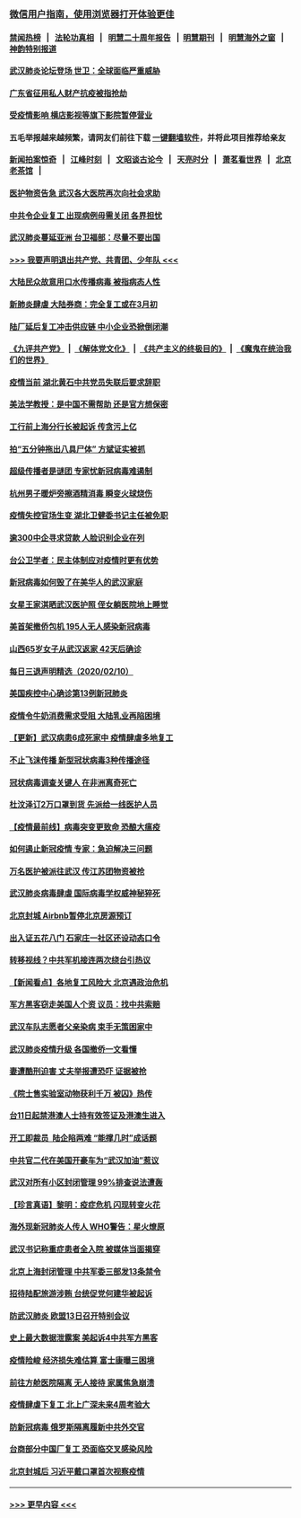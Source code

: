 ### [微信用户指南，使用浏览器打开体验更佳](https://github.com/gfw-breaker/banned-news1/blob/master/indexes/wechat-guide.md?t=0)
#### [禁闻热榜](热点新闻.md?t=0)  &nbsp;&nbsp;|&nbsp;&nbsp; [法轮功真相](https://github.com/gfw-breaker/truth/blob/master/README.md?t=0) &nbsp;&nbsp;|&nbsp;&nbsp; [明慧二十周年报告](https://github.com/gfw-breaker/mh-reports/blob/master/README.md?t=0) &nbsp;&nbsp;|&nbsp;&nbsp;[明慧期刊](https://github.com/gfw-breaker/mh-qikan) &nbsp;&nbsp;|&nbsp;&nbsp; [明慧海外之窗](https://github.com/gfw-breaker/mh-news/blob/master/README.md?t=0) &nbsp;&nbsp;|&nbsp;&nbsp; [神韵特别报道](https://github.com/gfw-breaker/mh-news/blob/master/shenyun.md?t=0)
#### [武汉肺炎论坛登场 世卫：全球面临严重威胁](../pages/nsc413/n11860999.md?t=02112011) 
#### [广东省征用私人财产抗疫被指抢劫](../pages/nsc413/n11860913.md?t=02112011) 
#### [受疫情影响 横店影视等旗下影院暂停营业](../pages/nsc413/n11860921.md?t=02112011) 
#### 五毛举报越来越频繁，请网友们前往下载 [一键翻墙软件](https://github.com/gfw-breaker/ssr-accounts)，并将此项目推荐给亲友
#### [新闻拍案惊奇](https://github.com/gfw-breaker/banned-news1/blob/master/pages/link4.md) &nbsp;&nbsp;|&nbsp;&nbsp; [江峰时刻](https://github.com/gfw-breaker/banned-news1/blob/master/pages/link4.md) &nbsp;&nbsp;|&nbsp;&nbsp; [文昭谈古论今](https://github.com/gfw-breaker/banned-news1/blob/master/pages/link4.md) &nbsp;&nbsp;|&nbsp;&nbsp; [天亮时分](https://github.com/gfw-breaker/banned-news1/blob/master/pages/link4.md) &nbsp;&nbsp;|&nbsp;&nbsp; [萧茗看世界](https://github.com/gfw-breaker/banned-news1/blob/master/pages/link4.md) &nbsp;&nbsp;|&nbsp;&nbsp; [北京老茶馆](https://github.com/gfw-breaker/banned-news1/blob/master/pages/link4.md) &nbsp;&nbsp;|&nbsp;&nbsp; 
#### [医护物资告急 武汉各大医院再次向社会求助](../pages/nsc413/n11860729.md?t=02112011) 
#### [中共令企业复工 出现病例毋需关闭 各界担忧](../pages/nsc413/n11860563.md?t=02112011) 
#### [武汉肺炎蔓延亚洲 台卫福部：尽量不要出国](../pages/nsc413/n11860586.md?t=02112011) 
#### [>>> 我要声明退出共产党、共青团、少年队 <<<](https://github.com/begood0513/goodnews/blob/master/quit/letter.md) 
#### [大陆民众故意用口水传播病毒 被指病态人性](../pages/nsc413/n11860618.md?t=02112011) 
#### [新肺炎肆虐 大陆券商：完全复工或在3月初](../pages/nsc413/n11860445.md?t=02112011) 
#### [陆厂延后复工冲击供应链 中小企业恐掀倒闭潮](../pages/nsc413/n11859772.md?t=02112011) 
#### [《九评共产党》](https://github.com/begood0513/9ping.md/blob/master/README.md) &nbsp;|&nbsp; [《解体党文化》](../../../../jtdwh.md/blob/master/README.md)  &nbsp;|&nbsp; [《共产主义的终极目的》](../../../../gczydzjmd.md/blob/master/README.md) &nbsp;|&nbsp; [《魔鬼在统治我们的世界》](../../../../mgztzwmdsj.md/blob/master/README.md) 
#### [疫情当前 湖北黄石中共党员失联后要求辞职](../pages/nsc413/n11860118.md?t=02112011) 
#### [美法学教授：是中国不需帮助 还是官方想保密](../pages/nsc413/n11859492.md?t=02112011) 
#### [工行前上海分行长被起诉 传贪污上亿](../pages/nsc413/n11860139.md?t=02112011) 
#### [拍“五分钟拖出八具尸体” 方斌证实被抓](../pages/nsc413/n11860090.md?t=02112011) 
#### [超级传播者是谜团 专家忧新冠病毒难遏制](../pages/nsc413/n11859686.md?t=02112011) 
#### [杭州男子暖炉旁擦酒精消毒 瞬变火球烧伤](../pages/nsc413/n11860071.md?t=02112011) 
#### [疫情失控官场生变 湖北卫健委书记主任被免职](../pages/nsc413/n11859848.md?t=02112011) 
#### [逾300中企寻求贷款 人脸识别企业在列](../pages/nsc413/n11860100.md?t=02112011) 
#### [台公卫学者：民主体制应对疫情时更有优势](../pages/nsc413/n11860023.md?t=02112011) 
#### [新冠病毒如何毁了在美华人的武汉家庭](../pages/nsc413/n11859524.md?t=02112011) 
#### [女星王家淇晒武汉医护照 侄女躺医院地上睡觉](../pages/nsc413/n11859756.md?t=02112011) 
#### [美首架撤侨包机 195人无人感染新冠病毒](../pages/nsc413/n11859908.md?t=02112011) 
#### [山西65岁女子从武汉返家 42天后确诊](../pages/nsc413/n11859912.md?t=02112011) 
#### [每日三退声明精选（2020/02/10）](../pages/nsc413/n11860031.md?t=02112011) 
#### [美国疾控中心确诊第13例新冠肺炎](../pages/nsc413/n11859966.md?t=02112011) 
#### [疫情令牛奶消费需求受阻 大陆乳业再陷困境](../pages/nsc413/n11859859.md?t=02112011) 
#### [【更新】武汉病患6成死家中 疫情肆虐多地复工](../pages/nsc413/n11801312.md?t=02112011) 
#### [不止飞沫传播 新型冠状病毒3种传播途径](../pages/nsc413/n11859060.md?t=02112011) 
#### [冠状病毒调查关键人 在非洲离奇死亡](../pages/nsc413/n11859798.md?t=02112011) 
#### [杜汶泽订2万口罩到货 先派给一线医护人员](../pages/nsc413/n11859214.md?t=02112011) 
#### [【疫情最前线】病毒突变更致命 恐酿大瘟疫](../pages/nsc413/n11859604.md?t=02112011) 
#### [如何遏止新冠疫情 专家：急迫解决三问题](../pages/nsc413/n11859685.md?t=02112011) 
#### [万名医护被派往武汉 传江苏团物资被抢](../pages/nsc413/n11859585.md?t=02112011) 
#### [武汉肺炎病毒肆虐 国际病毒学权威神秘猝死](../pages/nsc413/n11833010.md?t=02112011) 
#### [北京封城 Airbnb暂停北京房源预订](../pages/nsc413/n11859659.md?t=02112011) 
#### [出入证五花八门 石家庄一社区还设动态口令](../pages/nsc413/n11859510.md?t=02112011) 
#### [转移视线？中共军机接连两次绕台引热议](../pages/nsc413/n11859346.md?t=02112011) 
#### [【新闻看点】各地复工风险大 北京遇政治危机](../pages/nsc413/n11859164.md?t=02112011) 
#### [军方黑客窃走美国人个资 议员：找中共索赔](../pages/nsc413/n11859371.md?t=02112011) 
#### [武汉车队志愿者父亲染病 束手无策困家中](../pages/nsc413/n11859117.md?t=02112011) 
#### [武汉肺炎疫情升级 各国撤侨一文看懂](../pages/nsc413/n11859313.md?t=02112011) 
#### [妻遭酷刑迫害 丈夫举报遭恐吓 证据被抢](../pages/nsc413/n11858478.md?t=02112011) 
#### [《院士售实验室动物获利千万 被囚》热传](../pages/nsc413/n11859316.md?t=02112011) 
#### [台11日起禁港澳人士持有效签证及港澳生进入](../pages/nsc413/n11858423.md?t=02112011) 
#### [开工即裁员  陆企陷两难 “能撑几时”成话题](../pages/nsc413/n11859127.md?t=02112011) 
#### [中共官二代在美国开豪车为“武汉加油”惹议](../pages/nsc413/n11859039.md?t=02112011) 
#### [武汉对所有小区封闭管理 99%排查说法遭轰](../pages/nsc413/n11859264.md?t=02112011) 
#### [【珍言真语】黎明：疫症危机 闪现转变火花](../pages/nsc413/n11859199.md?t=02112011) 
#### [海外现新冠肺炎人传人 WHO警告：星火燎原](../pages/nsc413/n11859252.md?t=02112011) 
#### [武汉书记称重症患者全入院 被媒体当面揭穿](../pages/nsc413/n11859218.md?t=02112011) 
#### [北京上海封闭管理 中共军委三部发13条禁令](../pages/nsc413/n11859098.md?t=02112011) 
#### [招待陆配旅游涉贿 台统促党何建华被起诉](../pages/nsc413/n11858696.md?t=02112011) 
#### [防武汉肺炎 欧盟13日召开特别会议](../pages/nsc413/n11859088.md?t=02112011) 
#### [史上最大数据泄露案 美起诉4中共军方黑客](../pages/nsc413/n11859115.md?t=02112011) 
#### [疫情险峻 经济损失难估算 富士康曝三困境](../pages/nsc413/n11859120.md?t=02112011) 
#### [前往方舱医院隔离 无人接待 家属焦急崩溃](../pages/nsc413/n11859068.md?t=02112011) 
#### [疫情肆虐下复工 北上广深未来4周考验大](../pages/nsc413/n11859066.md?t=02112011) 
#### [防新冠病毒 俄罗斯隔离履新中共外交官](../pages/nsc413/n11859079.md?t=02112011) 
#### [台商部分中国厂复工 恐面临交叉感染风险](../pages/nsc413/n11858646.md?t=02112011) 
#### [北京封城后 习近平戴口罩首次视察疫情](../pages/nsc413/n11858828.md?t=02112011) 

----
#### [ >>> 更早内容 <<< ](../indexes/nsc413-earlier.md)
